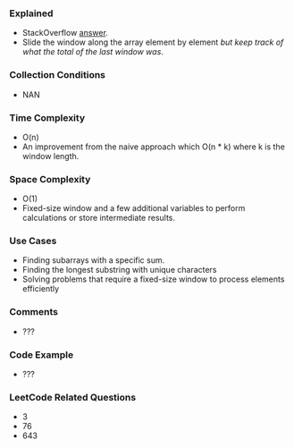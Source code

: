 ### Explained
- StackOverflow [answer](https://stackoverflow.com/questions/8269916/what-is-sliding-window-algorithm-examples).
- Slide the window along the array element by element *but keep track of what the total of the last window was*.

### Collection Conditions
- NAN

### Time Complexity
- O(n)
- An improvement from the naive approach which O(n * k) where k is the window length.

### Space Complexity
- O(1)
- Fixed-size window and a few additional variables to perform calculations or store intermediate results.

### Use Cases
- Finding subarrays with a specific sum. 
- Finding the longest substring with unique characters
- Solving problems that require a fixed-size window to process elements efficiently

### Comments
- ???

### Code Example
- ???

### LeetCode Related Questions
- 3
- 76
- 643